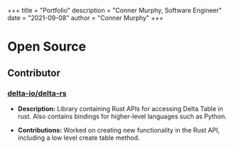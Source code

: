 +++
title = "Portfolio"
description = "Conner Murphy, Software Engineer"
date = "2021-09-08"
author = "Conner Murphy"
+++


# Open Source

## Contributor

### [delta-io/delta-rs](https://github.com/delta-io/delta-rs)

- __Description:__ Library containing Rust APIs for accessing Delta Table in rust. Also contains bindings for higher-level languages such as Python.

- __Contributions:__ Worked on creating new functionality in the Rust API, including a low level create table method.
